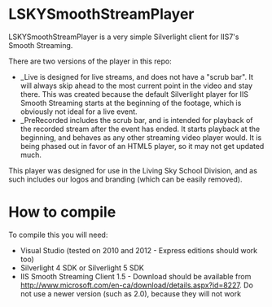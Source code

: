 LSKYSmoothStreamPlayer
======================

LSKYSmoothStreamPlayer is a very simple Silverlight client for IIS7's Smooth Streaming.

There are two versions of the player in this repo:
 * _Live is designed for live streams, and does not have a "scrub bar". It will always skip ahead to the most current point in the video and stay there. This was created because the default Silverlight player for IIS Smooth Streaming starts at the beginning of the footage, which is obviously not ideal for a live event.
 * _PreRecorded includes the scrub bar, and is intended for playback of the recorded stream after the event has ended. It starts playback at the beginning, and behaves as any other streaming video player would. It is being phased out in favor of an HTML5 player, so it may not get updated much.

This player was designed for use in the Living Sky School Division, and as such includes our logos and branding (which can be easily removed).

How to compile
==============

To compile this you will need:
 * Visual Studio (tested on 2010 and 2012 - Express editions should work too)
 * Silverlight 4 SDK  or Silverlight 5 SDK
 * IIS Smooth Streaming Client 1.5 - Download should be available from http://www.microsoft.com/en-ca/download/details.aspx?id=8227. Do not use a newer version (such as 2.0), because they will not work
